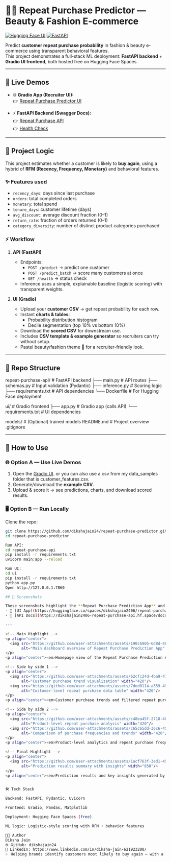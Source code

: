 # 💄✨ Repeat Purchase Predictor — Beauty & Fashion E-commerce

[![Hugging Face UI](https://img.shields.io/badge/Gradio-Live%20Demo-ff69b4?logo=gradio)](https://huggingface.co/spaces/dikshajain2406/repeat-purchase-ui)
[![FastAPI](https://img.shields.io/badge/API-FastAPI-green?logo=fastapi)](https://dikshajain2406-repeat-purchase-api.hf.space/docs)

Predict **customer repeat purchase probability** in fashion & beauty e-commerce using transparent behavioral features.  
This project demonstrates a full-stack ML deployment: **FastAPI backend** + **Gradio UI frontend**, both hosted free on Hugging Face Spaces.  

---

## 🚀 Live Demos

- 🌐 **Gradio App (Recruiter UI):**  
  👉 [Repeat Purchase Predictor UI](https://huggingface.co/spaces/dikshajain2406/repeat-purchase-ui)

- ⚡ **FastAPI Backend (Swagger Docs):**  
  👉 [Repeat Purchase API](https://dikshajain2406-repeat-purchase-api.hf.space/docs)  
  👉 [Health Check](https://dikshajain2406-repeat-purchase-api.hf.space/health)

---

## 🧠 Project Logic

This project estimates whether a customer is likely to **buy again**, using a hybrid of **RFM (Recency, Frequency, Monetary)** and behavioral features.

### ✨ Features used
- `recency_days`: days since last purchase  
- `orders`: total completed orders  
- `monetary`: total spend  
- `tenure_days`: customer lifetime (days)  
- `avg_discount`: average discount fraction (0–1)  
- `return_rate`: fraction of orders returned (0–1)  
- `category_diversity`: number of distinct product categories purchased  

### ⚡ Workflow
1. **API (FastAPI)**  
   - Endpoints:  
     - `POST /predict` → predict one customer  
     - `POST /predict_batch` → score many customers at once  
     - `GET /health` → status check  
   - Inference uses a simple, explainable baseline (logistic scoring) with transparent weights.  

2. **UI (Gradio)**  
   - Upload your **customer CSV** → get repeat probability for each row.  
   - Instant **charts & tables**:  
     - Probability distribution histogram  
     - Decile segmentation (top 10% vs bottom 10%)  
   - Download the **scored CSV** for downstream use.  
   - Includes **CSV template & example generator** so recruiters can try without setup.  
   - Pastel beauty/fashion theme 🌸 for a recruiter-friendly look.  

---

## 📂 Repo Structure
repeat-purchase-api/ # FastAPI backend
├── main.py # API routes
├── schemas.py # Input validation (Pydantic)
├── inference.py # Scoring logic
├── requirements.txt # API dependencies
└── Dockerfile # For Hugging Face deployment

ui/ # Gradio frontend
├── app.py # Gradio app (calls API)
└── requirements.txt # UI dependencies

models/ # (Optional) trained models
README.md # Project overview
.gitignore

---

## 📖 How to Use

### 🌐 Option A — Use Live Demos
1. Open the [Gradio UI](https://huggingface.co/spaces/dikshajain2406/repeat-purchase-ui).  or you can also use a csv from my data_samples folder that is customer_features.csv.
2. Generate/download the **example CSV**.  
3. Upload & score it → see predictions, charts, and download scored results.  

### 🖥️ Option B — Run Locally
Clone the repo:
```bash
git clone https://github.com/dikshajain24/repeat-purchase-predictor.git
cd repeat-purchase-predictor

Run API:
cd repeat-purchase-api
pip install -r requirements.txt
uvicorn main:app --reload

Run UI:
cd ui
pip install -r requirements.txt
python app.py
Open http://127.0.0.1:7860

## 🎨 Screenshots

These screenshots highlight the **Repeat Purchase Prediction App** and its **API integration** hosted on Hugging Face:  
- 🔗 [UI App](https://huggingface.co/spaces/dikshajain2406/repeat-purchase-ui)  
- 🔗 [API Docs](https://dikshajain2406-repeat-purchase-api.hf.space/docs#/default/predict_predict_post)  

---

<!-- Main Highlight -->
<p align="center">
  <img src="https://github.com/user-attachments/assets/190c6905-6d8d-4663-8e94-bb39762c2049" 
       alt="Main dashboard overview of Repeat Purchase Prediction App" width="850"/>
</p>
<p align="center"><em>Homepage view of the Repeat Purchase Prediction App</em></p>

<!-- Side by side 1 -->
<p align="center">
  <img src="https://github.com/user-attachments/assets/62cfc24d-4ba9-47cc-8323-1aa5c4ee4f57" 
       alt="Customer purchase trend visualization" width="420"/>
  <img src="https://github.com/user-attachments/assets/7ded0114-a359-4974-a470-6ad3fef64c9f" 
       alt="Customer-level repeat purchase data table" width="420"/>
</p>
<p align="center"><em>Customer purchase trends and filtered repeat purchase dataset</em></p>

<!-- Side by side 2 -->
<p align="center">
  <img src="https://github.com/user-attachments/assets/c48ea45f-2718-48b7-9ff3-48ba3d0294b0" 
       alt="Product-level repeat purchase analysis" width="420"/>
  <img src="https://github.com/user-attachments/assets/c65c65dd-36c6-4568-a125-298712d5c784" 
       alt="Comparison of purchase frequencies and trends" width="420"/>
</p>
<p align="center"><em>Product-level analytics and repeat purchase frequency analysis</em></p>

<!-- Final Highlight -->
<p align="center">
  <img src="https://github.com/user-attachments/assets/1acf763f-3ed1-4519-bd12-9cf0ec5fc1c9" 
       alt="Prediction results summary with insights" width="850"/>
</p>
<p align="center"><em>Prediction results and key insights generated by the app</em></p>


🛠️ Tech Stack

Backend: FastAPI, Pydantic, Uvicorn

Frontend: Gradio, Pandas, Matplotlib

Deployment: Hugging Face Spaces (free)

ML logic: Logistic-style scoring with RFM + behavior features

👩‍💻 Author
Diksha Jain
🌐 GitHub: dikshajain24
💼 LinkedIn: https://www.linkedin.com/in/diksha-jain-621923200/
✨ Helping brands identify customers most likely to buy again — with a recruiter-friendly, aesthetic demo.

